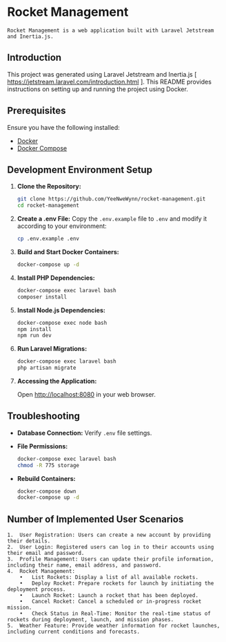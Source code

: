 # Rocket Management
    Rocket Management is a web application built with Laravel Jetstream and Inertia.js.

## Introduction

   This project was generated using Laravel Jetstream and Inertia.js  [ https://jetstream.laravel.com/introduction.html ].
   This README provides instructions on setting up and running the project using Docker.

## Prerequisites
 
Ensure you have the following installed:

- [Docker](https://www.docker.com/get-started)
- [Docker Compose](https://docs.docker.com/compose/install/)

## Development Environment Setup

1. **Clone the Repository:**

    ```bash
    git clone https://github.com/YeeNweWynn/rocket-management.git
    cd rocket-management
    ```

2. **Create a .env File:**
    Copy the `.env.example` file to `.env` and modify it according to your environment:

    ```bash
    cp .env.example .env
    ```

3. **Build and Start Docker Containers:**

    ```bash
    docker-compose up -d
    ```

4. **Install PHP Dependencies:**

    ```bash
    docker-compose exec laravel bash
    composer install
    ```

5. **Install Node.js Dependencies:**

    ```bash
    docker-compose exec node bash
    npm install
    npm run dev
    ```

6. **Run Laravel Migrations:**

    ```bash
    docker-compose exec laravel bash
    php artisan migrate
    ```

7. **Accessing the Application:**

    Open [http://localhost:8080](http://localhost:8080) in your web browser.

## Troubleshooting

- **Database Connection:**
  Verify `.env` file settings.
- **File Permissions:**

    ```bash
    docker-compose exec laravel bash
    chmod -R 775 storage
    ```

- **Rebuild Containers:**

    ```bash
    docker-compose down
    docker-compose up -d
    ```
            
## Number of Implemented User Scenarios

    1.	User Registration: Users can create a new account by providing their details.
	2.	User Login: Registered users can log in to their accounts using their email and password.
	3.	Profile Management: Users can update their profile information, including their name, email address, and password.
	4.	Rocket Management:
    	•	List Rockets: Display a list of all available rockets.
    	•	Deploy Rocket: Prepare rockets for launch by initiating the deployment process.
    	•	Launch Rocket: Launch a rocket that has been deployed.
    	•	Cancel Rocket: Cancel a scheduled or in-progress rocket mission.
        •	Check Status in Real-Time: Monitor the real-time status of rockets during deployment, launch, and mission phases.
	5.	Weather Feature: Provide weather information for rocket launches, including current conditions and forecasts.

        
    

        
        
    
    
    
